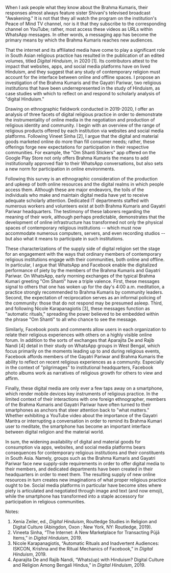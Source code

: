 When I ask people what they know about the Brahma Kumaris, their responses almost always feature sister Shivani's televised broadcast "Awakening." It is not that they all watch the program on the institution's Peace of Mind TV channel, nor is it that they subscribe to the corresponding channel on YouTube; rather, most access these videos as URLs within WhatsApp messages. In other words, a messaging app has become the primary means by which the Brahma Kumaris reaches new audiences.

That the internet and its affiliated media have come to play a significant role in South Asian religious practice has resulted in the publication of an edited volumes, titled _Digital Hinduism_, in 2020 [1]. Its contributors attest to the impact that websites, apps, and social media platforms have on lived Hinduism, and they suggest that any study of contemporary religion must account for the interface between online and offline spaces. I propose an investigation of the Brahma Kumaris and the Gayatri Pariwar, two religious institutions that have been underrepresented in the study of Hinduism, as case studies with which to reflect on and respond to scholarly analysis of "digital Hinduism."

Drawing on ethnographic fieldwork conducted in 2019-2020, I offer an analysis of three facets of digital religious practice in order to demonstrate the instrumentality of online media in the negotiation and production of religious identity and community. I begin with an overview of the range of religious products offered by each institution via websites and social media platforms. Following Vineet Sinha [2], I argue that the digital and material goods marketed online do more than fill consumer needs; rather, these offerings forge new expectations for participation in their respective communities. For example, the "Om Shanti Stickers" app offered on the Google Play Store not only offers Brahma Kumaris the means to add institutionally approved flair to their WhatsApp conversations, but also sets a new norm for participation in online environments.

Following this survey is an ethnographic consideration of the production and upkeep of both online resources and the digital realms in which people access them. Although these are major endeavors, the toils of the individuals who make and maintain digital media have yet to receive adequate scholarly attention. Dedicated IT departments staffed with numerous workers and volunteers exist at both Brahma Kumaris and Gayatri Pariwar headquarters. The testimony of these laborers regarding the meaning of their work, although perhaps predictable, demonstrates that the development of online infrastructure has transformed not only the physical spaces of contemporary religious institutions -- which must now accommodate numerous computers, servers, and even recording studios -- but also what it means to participate in such institutions.

These characterizations of the supply side of digital religion set the stage for an engagement with the ways that ordinary members of contemporary religious institutions engage with their communities, both online and offline. In particular, I argue that WhatsApp and Facebook enable the digitalized performance of piety by the members of the Brahma Kumaris and Gayatri Pariwar. On WhatsApp, early morning exchanges of the typical Brahma Kumari greeting "Om Shanti" have a triple valence. First, these messages signal to others that one has woken up for the day's 4:00 a.m. meditation, a practice strongly recommended to Brahma Kumaris by community leaders. Second, the expectation of reciprocation serves as an informal policing of the community: those that do not respond may be presumed asleep. Third, and following Nicole Karapanagiotis [3], these messages function as "automatic rituals," spreading the power believed to be embedded within the phrase "Om Shanti" to all who chance to see the message.

Similarly, Facebook posts and comments allow users in each organization to relate their religious experiences with others on a highly visible online forum. In addition to the sorts of exchanges that Aparajita De and Rajib Nandi [4] detail in their study on WhatsApp groups in West Bengal, which focus primarily on the moments leading up to and during religious events, Facebook affords members of the Gayatri Pariwar and Brahma Kumaris the ability to reflect on recent religious experiences as a community. Especially in the context of "pilgrimages" to institutional headquarters, Facebook photo albums work as narratives of religious growth for others to view and affirm.

Finally, these digital media are only ever a few taps away on a smartphone, which render mobile devices key instruments of religious practice. In the limited context of their interactions with one foreign ethnographer, members of the Brahma Kumaris and Gayatri Pariwar have often turned to their smartphones as anchors that steer attention back to "what matters." Whether exhibiting a YouTube video about the importance of the Gayatri Mantra or interrupting a conversation in order to remind its Brahma Kumari user to meditate, the smartphone has become an important interface between digital religion and the material world.

In sum, the widening availability of digital and material goods for consumption via apps, websites, and social media platforms bears consequences for contemporary religious institutions and their constituents in South Asia. Namely, groups such as the Brahma Kumaris and Gayatri Pariwar face new supply-side requirements in order to offer digital media to their members, and dedicated departments have been created in their headquarters in order to meet them. The resulting supply of new online resources in turn creates new imaginations of what proper religious practice ought to be. Social media platforms in particular have become sites where piety is articulated and negotiated through image and text (and now emoji), while the smartphone has transformed into a staple accessory for participation in religious communities.

Notes:

1. Xenia Zeiler, ed., _Digital Hinduism_, Routledge Studies in Religion and Digital Culture (Abingdon, Oxon ; New York, NY: Routledge, 2019).
2. Vineeta Sinha, “The Internet: A New Marketplace for Transacting Pūjā Items,” in _Digital Hinduism_, 2019.
3. Nicole Karapanagiotis, “Automatic Rituals and Inadvertent Audiences: ISKCON, Krishna and the Ritual Mechanics of Facebook,” in _Digital Hinduism_, 2019.
4. Aparajita De and Rajib Nandi, “Whats(up) with Hinduism? Digital Culture and Religion Among Bengali Hindus,” in _Digital Hinduism_, 2019.
